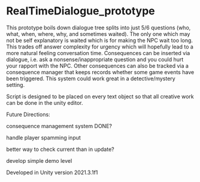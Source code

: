 # RealTimeDialogue_prototype

This prototype boils down dialogue tree splits into just 5/6 questions (who, what, when, where, why, and sometimes waited). The only one which may not be self explanatory is waited which is for making the NPC wait too long. This trades off answer complexity for urgency which will hopefully lead to a more natural feeling conversation time. Consequences can be inserted via dialogue, i.e. ask a nonsense/inappropriate question and you could hurt your rapport with the NPC. Other consequences can also be tracked via a consequence manager that keeps records whether some game events have been triggered. This system could work great in a detective/mystery setting.


Script is designed to be placed on every text object so that all creative work can be done in the unity editor.


Future Directions:

consequence management system DONE?

handle player spamming input

better way to check current than in update?

develop simple demo level


Developed in Unity version 2021.3.1f1
